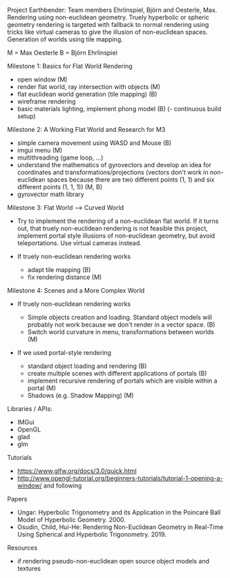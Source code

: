 Project Earthbender: Team members Ehrlinspiel, Björn and Oesterle, Max. Rendering using non-euclidean geometry. Truely hyperbolic or spheric geometry rendering is targeted with fallback to normal rendering using tricks like virtual cameras to give the illusion of non-euclidean spaces. Generation of worlds using tile mapping.

M = Max Oesterle
B = Björn Ehrlinspiel

Milestone 1: Basics for Flat World Rendering
- open window (M)
- render flat world, ray intersection with objects (M)
- flat euclidean world generation (tile mapping) (B)
- wireframe rendering
- basic materials lighting, implement phong model (B)
(- continuous build setup)

Milestone 2: A Working Flat World and Research for M3
- simple camera movement using WASD and Mouse (B)
- imgui menu (M)
- multithreading (game loop, ...)
- understand the mathematics of gyrovectors and develop an idea for coordinates and transformations/projections (vectors don't work in non-euclidean spaces because there are two different points (1, 1) and six different points (1, 1, 1)) (M, B)
- gyrovector math library

Milestone 3: Flat World --> Curved World
- Try to implement the rendering of a non-euclidean flat world. If it turns out, that truely non-euclidean rendering is not feasible this project, implement portal style illusions of non-euclidean geometry, but avoid teleportations. Use virtual cameras instead.

- If truely non-euclidean rendering works
    - adapt tile mapping (B)
    - fix rendering distance (M)

Milestone 4: Scenes and a More Complex World
- If truely non-euclidean rendering works
    - Simple objects creation and loading. Standard object models will probably not work because we don't render in a vector space. (B)
    - Switch world curvature in menu, transformations between worlds (M)

- If we used portal-style rendering
    - standard object loading and rendering (B)
    - create multiple scenes with different applications of portals (B)
    - implement recursive rendering of portals which are visible within a portal (M)
    - Shadows (e.g. Shadow Mapping) (M)


Libraries / APIs:
- IMGui
- OpenGL
- glad
- glm


Tutorials
- https://www.glfw.org/docs/3.0/quick.html
- http://www.opengl-tutorial.org/beginners-tutorials/tutorial-1-opening-a-window/ and following

Papers
- Ungar: Hyperbolic Trigonometry and its Application in the Poincaré Ball Model of Hyperbolic Geometry. 2000.
- Osudin, Child, Hui-He: Rendering Non-Euclidean Geometry in Real-Time Using Spherical and Hyperbolic Trigonometry. 2019.

Resources
- if rendering pseudo-non-euclidean open source object models and textures